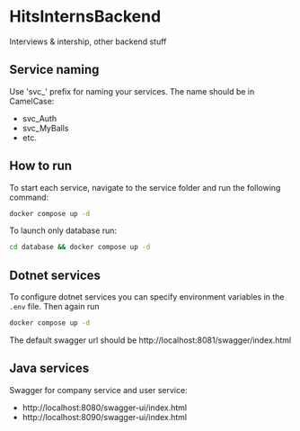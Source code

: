 # HitsInternsBackend
Interviews &amp; intership, other backend stuff

## Service naming  

Use 'svc_' prefix for naming your services. The name should be in CamelCase:
- svc_Auth
- svc_MyBalls
- etc.

## How to run

To start each service, navigate to the service folder and run the following command:
```sh
docker compose up -d
```
To launch only database run:
```sh
cd database && docker compose up -d
```

## Dotnet services
To configure dotnet services you can specify environment variables in the `.env` file. Then again run
```sh
docker compose up -d
```
The default swagger url should be http://localhost:8081/swagger/index.html

## Java services
Swagger for company service and user service:
- http://localhost:8080/swagger-ui/index.html
- http://localhost:8090/swagger-ui/index.html
